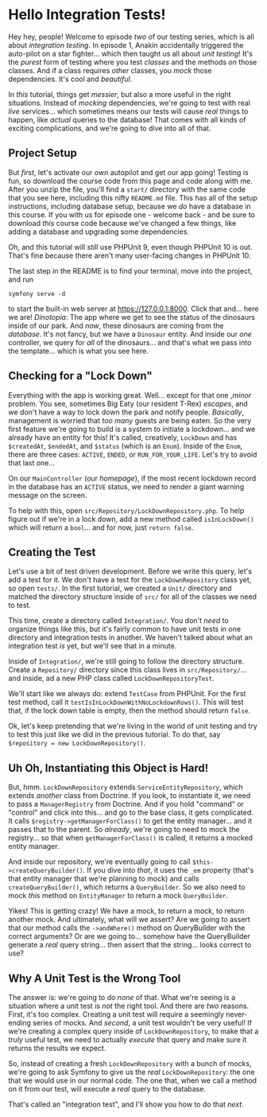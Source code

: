 # Hello Integration Tests!

Hey hey, people! Welcome to episode *two* of our testing series, which is all about
*integration testing*. In episode 1, Anakin accidentally triggered the auto-pilot
on a star fighter... which then taught us all about *unit testing*! It's the *purest*
form of testing where you test *classes* and the methods *on* those classes. And
if a class requires *other* classes, you *mock* those dependencies. It's cool and
*beautiful*.

In *this* tutorial, things get *messier*, but also a more useful in the right
situations. Instead of *mocking* dependencies, we're going to test with real *live*
services... which sometimes means our tests will cause *real* things to happen,
like *actual* queries to the database! That comes with all kinds of exciting
complications, and we're going to dive into all of that.

## Project Setup

But *first*, let's activate our *own* autopilot and get our app going! Testing
is fun, so download the course code from this page and code along with me. After
you unzip the file, you'll find a `start/` directory with the same code that you
see here, including this nifty `README.md` file. This has all of the setup
instructions, including database setup, because we *do* have a database in this
course. If you with us for episode one - welcome back - and be sure to download
*this* course code because we've changed a few things, like adding a database and
upgrading some dependencies.

Oh, and this tutorial will *still* use PHPUnit 9, even though PHPUnit 10 is out.
That's fine because there aren't many user-facing changes in PHPUnit 10.

The last step in the README is to find your terminal, move into the project, and
run

```terminal
symfony serve -d
```

to start the built-in web server at https://127.0.0.1:8000. Click that and... here
we are! *Dinotopia*: The app where we get to see the status of the dinosaurs inside
of our park. And *now*, these dinosaurs are coming from the *database*. It's not
fancy, but we have a `Dinosaur` entity. And inside our *one* controller, we
query for *all* of the dinosaurs... and that's what we pass into the template...
which is what you see here.

## Checking for a "Lock Down"

Everything with the app is working great. Well... except for that one ,*minor*
problem. You see, sometimes Big Eaty (our resident T-Rex) *escapes*, and we don't
have a way to lock down the park and notify people. *Basically*, management is worried
that *too many* guests are being eaten. So the very first feature we're going to
build is a system to initiate a lockdown... and we already have an entity for this!
It's called, creatively, `LockDown` and has `$createdAt`, `$endedAt`, and `$status`
(which is an `Enum`). Inside of the `Enum`, there are three cases: `ACTIVE`, `ENDED`,
or `RUN_FOR_YOUR_LIFE`. Let's try to avoid that last one...

On our `MainController` (our *homepage*), if the most recent lockdown record in the
database has an `ACTIVE` status, we need to render a giant warning message on the
screen.

To help with this, open `src/Repository/LockDownRepository.php`. To help figure
out if we're in a lock down, add a new method called `isInLockDown()` which will
return a `bool`... and for now, just `return false`.

## Creating the Test

Let's use a bit of test driven development. Before we write this query, let's add
a test for it. We don't have a test for the `LockDownRepository` class yet, so open
`tests/`. In the first tutorial, we created a `Unit/` directory and matched the
directory structure inside of `src/` for all of the classes we need to test.

This time, create a directory called `Integration/`. You don't *need* to organize
things like this, but it's fairly common to have unit tests in one directory and
integration tests in another. We haven't talked about what an integration test *is*
yet, but we'll see that in a minute.

Inside of `Integration/`, we're still going to follow the directory structure. Create
a `Repository/` directory since this class lives in `src/Repository/`... and inside,
ad a new PHP class called `LockDownRepositoryTest`.

We'll start like we always do: extend `TestCase` from PHPUnit. For the first
test method, call it `testIsInLockDownWithNoLockdownRows()`. This will test that,
if the lock down table is empty, then the method should return `false`.

Ok, let's keep pretending that we're living in the world of unit testing and
try to test this just like we did in the previous tutorial. To do that, say
`$repository = new LockDownRepository()`.

## Uh Oh, Instantiating this Object is Hard!

But, hmm. `LockDownRepository` extends `ServiceEntityRepository`, which extends
*another* class from Doctrine. If you look, to instantiate it, we need to pass
a `ManagerRegistry` from Doctrine. And if you hold "command" or "control" and click
into this... and go to the base class, it gets complicated. It calls
`$registry->getManagerForClass()` to get the entity manager... and it passes that
to the parent. So *already*, we're going to need to mock the registry... so that
when `getManagerForClass()` is called, it returns a mocked entity manager.

And inside our repository, we're eventually going to call
`$this->createQueryBuilder()`. If you dive into *that*, it uses the `_em` property
(that's that entity manager that we're planning to mock) and calls
`createQueryBuilder()`, which returns a `QueryBuilder`. So we also need to mock *this*
method on `EntityManager` to return a mock `QueryBuilder`.

Yikes! This is getting crazy! We have a mock, to return a mock, to return another
mock. And ultimately, what will we assert? Are we going to assert that our method
calls the `->andWhere()` method on QueryBuilder with the correct arguments? Or
are we going to... somehow have the QueryBuilder generate a *real* query string...
then assert that the string... looks correct to use?

## Why A Unit Test is the Wrong Tool

The answer is: we're going to do *none* of that. What we're seeing is a situation
where a unit test is *not* the right tool. And there are *two* reasons. First,
it's too complex. Creating a unit test will require a seemingly never-ending series
of mocks. And *second*, a unit test wouldn't be very useful! If we're creating
a complex query inside of `LockDownRepository`, to make that a *truly* useful test,
we need to actually *execute* that query and make sure it returns the results we
expect.

So, instead of creating a fresh `LockDownRepository` with a bunch of mocks, we're
going to ask Symfony to give us the *real* `LockDownRepository`: the one that we
would use in our normal code. The one that, when we call a method on it from our
test, will execute a *real* query to the database.

That's called an "integration test", and I'll show you how to do that *next*.

